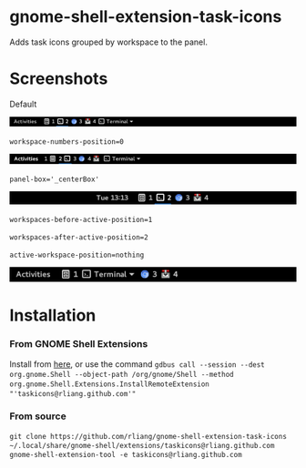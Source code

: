 # gnome-shell-extension-task-icons

Adds task icons grouped by workspace to the panel.


# Screenshots

Default

![](screenshot-1.png)

`workspace-numbers-position=0`

![](screenshot-2.png)

`panel-box='_centerBox'`

![](screenshot-3.png)

`workspaces-before-active-position=1`

`workspaces-after-active-position=2`

`active-workspace-position=nothing`

![](screenshot-4.png)


# Installation

### From GNOME Shell Extensions

Install from [here](https://extensions.gnome.org/extension/1175/task-icons/), or use the command `gdbus call --session --dest org.gnome.Shell --object-path /org/gnome/Shell --method org.gnome.Shell.Extensions.InstallRemoteExtension "'taskicons@rliang.github.com'"`

### From source

```
git clone https://github.com/rliang/gnome-shell-extension-task-icons ~/.local/share/gnome-shell/extensions/taskicons@rliang.github.com
gnome-shell-extension-tool -e taskicons@rliang.github.com
```
